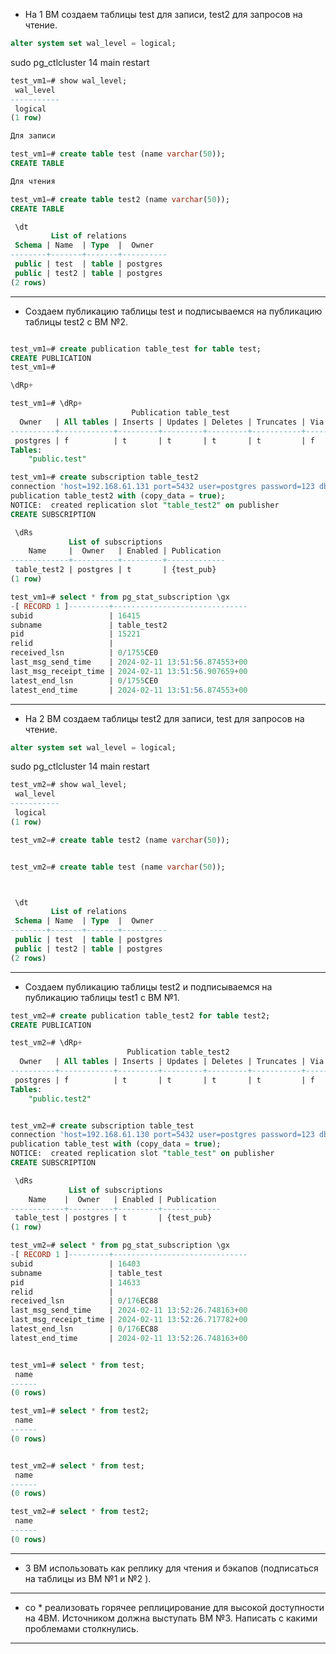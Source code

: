 * На 1 ВМ создаем таблицы test для записи, test2 для запросов на чтение.

```sql
alter system set wal_level = logical;
```
sudo pg_ctlcluster 14 main restart

```sql
test_vm1=# show wal_level;
 wal_level
-----------
 logical
(1 row)


```

```sql
Для записи

test_vm1=# create table test (name varchar(50));
CREATE TABLE


```

```sql
Для чтения

test_vm1=# create table test2 (name varchar(50));
CREATE TABLE

```

```sql
 \dt
         List of relations
 Schema | Name  | Type  |  Owner
--------+-------+-------+----------
 public | test  | table | postgres
 public | test2 | table | postgres
(2 rows)


```

-------------------------------------------------

* Создаем публикацию таблицы test и подписываемся на публикацию таблицы test2 с ВМ №2.

```sql

test_vm1=# create publication table_test for table test;
CREATE PUBLICATION
test_vm1=#

\dRp+

test_vm1=# \dRp+
                           Publication table_test
  Owner   | All tables | Inserts | Updates | Deletes | Truncates | Via root
----------+------------+---------+---------+---------+-----------+----------
 postgres | f          | t       | t       | t       | t         | f
Tables:
    "public.test"

test_vm1=# create subscription table_test2
connection 'host=192.168.61.131 port=5432 user=postgres password=123 dbname=test_vm2'
publication table_test2 with (copy_data = true);
NOTICE:  created replication slot "table_test2" on publisher
CREATE SUBSCRIPTION

 \dRs
             List of subscriptions
    Name     |  Owner   | Enabled | Publication
-------------+----------+---------+-------------
 table_test2 | postgres | t       | {test_pub}
(1 row)

test_vm1=# select * from pg_stat_subscription \gx
-[ RECORD 1 ]---------+------------------------------
subid                 | 16415
subname               | table_test2
pid                   | 15221
relid                 |
received_lsn          | 0/1755CE0
last_msg_send_time    | 2024-02-11 13:51:56.874553+00
last_msg_receipt_time | 2024-02-11 13:51:56.907659+00
latest_end_lsn        | 0/1755CE0
latest_end_time       | 2024-02-11 13:51:56.874553+00


```  


-------------------------------------------------


* На 2 ВМ создаем таблицы test2 для записи, test для запросов на чтение.

```sql
alter system set wal_level = logical;
```
sudo pg_ctlcluster 14 main restart

```sql
test_vm2=# show wal_level;
 wal_level
-----------
 logical
(1 row)


```


```sql
test_vm2=# create table test2 (name varchar(50));

```

```sql

test_vm2=# create table test (name varchar(50));



```

```sql

 \dt
         List of relations
 Schema | Name  | Type  |  Owner
--------+-------+-------+----------
 public | test  | table | postgres
 public | test2 | table | postgres
(2 rows)


```

--------------------------------------------------

* Создаем публикацию таблицы test2 и подписываемся на публикацию таблицы test1 с ВМ №1.

```sql
test_vm2=# create publication table_test2 for table test2;
CREATE PUBLICATION

test_vm2=# \dRp+
                          Publication table_test2
  Owner   | All tables | Inserts | Updates | Deletes | Truncates | Via root
----------+------------+---------+---------+---------+-----------+----------
 postgres | f          | t       | t       | t       | t         | f
Tables:
    "public.test2"


test_vm2=# create subscription table_test
connection 'host=192.168.61.130 port=5432 user=postgres password=123 dbname=test_vm1'
publication table_test with (copy_data = true);
NOTICE:  created replication slot "table_test" on publisher
CREATE SUBSCRIPTION

 \dRs
             List of subscriptions
    Name    |  Owner   | Enabled | Publication
------------+----------+---------+-------------
 table_test | postgres | t       | {test_pub}
(1 row)

test_vm2=# select * from pg_stat_subscription \gx
-[ RECORD 1 ]---------+------------------------------
subid                 | 16403
subname               | table_test
pid                   | 14633
relid                 |
received_lsn          | 0/176EC88
last_msg_send_time    | 2024-02-11 13:52:26.748163+00
last_msg_receipt_time | 2024-02-11 13:52:26.717782+00
latest_end_lsn        | 0/176EC88
latest_end_time       | 2024-02-11 13:52:26.748163+00


```


```sql

test_vm1=# select * from test;
 name
------
(0 rows)

test_vm1=# select * from test2;
 name
------
(0 rows)


```

```sql

test_vm2=# select * from test;
 name
------
(0 rows)

test_vm2=# select * from test2;
 name
------
(0 rows)


```


-------------------------------------------------

* 3 ВМ использовать как реплику для чтения и бэкапов (подписаться на таблицы из ВМ №1 и №2 ).




-----------------------------------------------


* co * реализовать горячее реплицирование для высокой доступности на 4ВМ. Источником должна выступать ВМ №3. Написать с какими проблемами столкнулись.
 
    
 
--------------------------------------------
